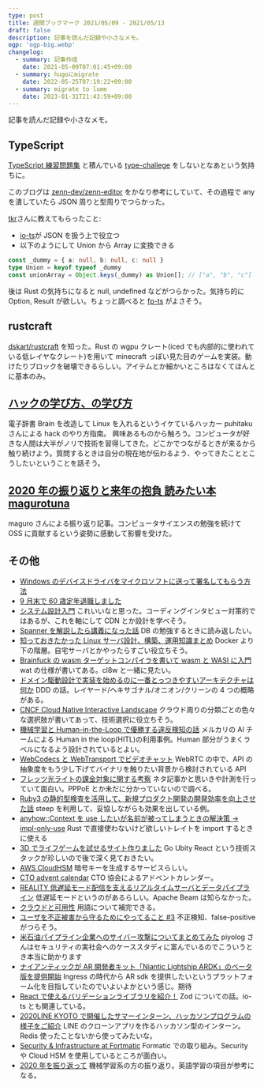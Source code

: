 ```yaml
---
type: post
title: 週間ブックマーク 2021/05/09 - 2021/05/13
draft: false
description: 記事を読んだ記録や小さなメモ。
ogp: 'ogp-big.webp'
changelog:
  - summary: 記事作成
    date: 2021-05-09T07:01:45+09:00
  - summary: hugoにmigrate
    date: 2022-05-25T07:19:22+09:00
  - summary: migrate to lume
    date: 2023-01-31T21:43:59+09:00
---
```


記事を読んだ記録や小さなメモ。

## TypeScript

[TypeScript 練習問題集](https://gist.github.com/kenmori/8cea4b82dd12ad31f565721c9c456662) と積んでいる [type-challege](https://github.com/type-challenges/type-challenges) をしないとなあという気持ちに。

このブログは [zenn-dev/zenn-editor](https://github.com/zenn-dev/zenn-editor) をかなり参考にしていて、その過程で any を潰していたら JSON 周りと型周りでつらかった。

[tkr](https://twitter.com/kgtkr)さんに教えてもらったこと:

- [io-ts](https://github.com/gcanti/io-ts)が JSON を扱う上で役立つ
- 以下のようにして Union から Array に変換できる

```ts:sample.ts
const _dummy = { a: null, b: null, c: null }
type Union = keyof typeof _dummy
const unionArray = Object.keys(_dummy) as Union[]; // ["a", "b", "c"]
```

後は Rust の気持ちになると null, undefined などがつらかった。気持ち的に Option, Result が欲しい。ちょっと調べると [fp-ts](https://github.com/gcanti/fp-ts) がよさそう。

## rustcraft

[dskart/rustcraft](https://github.com/dskart/rustcraft) を知った。Rust の wgpu クレート(iced でも内部的に使われている低レイヤなクレート)を用いて minecraft っぽい見た目のゲームを実装。動けたりブロックを破壊できるらしい。アイテムとか細かいところはなくてほんとに基本のみ。

## [ハックの学び方、の学び方](https://speakerdeck.com/puhitaku/hatukufalsexue-bifang-falsexue-bifang)

電子辞書 Brain を改造して Linux を入れるというイケているハッカー puhitaku さんによる hack のやり方指南。
興味あるものから触ろう。コンピュータが好きな人間は大半がノリで技術を習得してきた。どこかでつながるときが来るから触り続けよう。質問するときは自分の現在地が伝わるよう、やってきたこととこうしたいということを話そう。

## [2020 年の振り返りと来年の抱負 読みたい本 magurotuna](https://zenn.dev/magurotuna/articles/f0a946e47b32ae)

maguro さんによる振り返り記事。コンピュータサイエンスの勉強を続けて OSS に貢献するという姿勢に感動して影響を受けた。

## その他

- [Windows のデバイスドライバをマイクロソフトに送って署名してもらう方法](http://nahitafu.cocolog-nifty.com/nahitafu/2021/05/post-0027a5.html)
- [9 月末で 60 歳定年退職しました](https://hyoshiok.hatenablog.com/entry/20180930/p1)
- [システム設計入門](https://github.com/donnemartin/system-design-primer/blob/master/README-ja.md#%E3%82%B7%E3%82%B9%E3%83%86%E3%83%A0%E8%A8%AD%E8%A8%88%E7%9B%AE%E6%AC%A1) これいいなと思った。コーディングインタビュー対策的ではあるが、これを軸にして CDN とか設計を学べそう。
- [Spanner を解説したら講義になった話](https://ubansi.com/cloud_spanner/) DB の勉強するときに読み返したい。
- [知っておきたかった Linux サーバ設計、構築、運用知識まとめ](https://thelarklife1021.hatenablog.com/entry/2021/04/30/114122) Docker より下の階層。自宅サーバとかやったらすごい役立ちそう。
- [Brainfuck の wasm ターゲットコンパイラを書いて wasm と WASI に入門](https://zenn.dev/mshaka/articles/5e2e9a0e02c93bc3d38b) wat の仕様が書いてある。cl8w と一緒に見たい。
- [ドメイン駆動設計で実装を始めるのに一番とっつきやすいアーキテクチャは何か](https://little-hands.hatenablog.com/entry/2017/10/04/231743) DDD の話。レイヤード/ヘキサゴナル/オニオン/クリーンの 4 つの概略がある。
- [CNCF Cloud Native Interactive Landscape](https://landscape.cncf.io/) クラウド周りの分類ごとの色々な選択肢が書いてあって、技術選択に役立ちそう。
- [機械学習と Human-in-the-Loop で優勝する違反検知の話](https://engineering.mercari.com/blog/entry/2020-03-25-180000/) メルカリの AI チームによる Human in the loop(HITL)の利用事例。Human 部分がうまくラベルになるよう設計されているとよい。
- [WebCodecs と WebTransport でビデオチャット](https://blog.jxck.io/entries/2020-09-01/webcodecs-webtransport-chat.html) WebRTC の中で、API の抽象度をもう少し下げてバイナリを触りたい背景から検討されている API
- [フレッツ光ライトの課金対象に関する考察](https://notoken.hatenadiary.com/entry/2021/05/10/010256) ネタ記事かと思いきや計測を行っていて面白い。PPPoE とか未だに分かっていないので調べる。
- [Ruby3 の静的型検査を活用して、新規プロダクト開発の開発効率を向上させた話](https://tech.ga-tech.co.jp/entry/ruby3-typecheck-rails) steep を利用して、妥協しながらも効果を出している例。
- [anyhow::Context を use したいが名前が被ってしまうときの解決策 -> impl-only-use](https://zenn.dev/magurotuna/articles/2c4037b75f7e51) Rust で直接使わないけど欲しいトレイトを import するときに使える
- [3D でライフゲームを試せるサイト作りました](https://qiita.com/ishishow/items/e4340a598fdfae52510a) Go Ubity React という技術スタックが珍しいので後で深く見ておきたい。
- [AWS CloudHSM](https://aws.amazon.com/jp/cloudhsm/) 暗号キーを生成するサービスらしい。
- [CTO advent calendar](https://adventar.org/calendars/5573) CTO 協会によるアドベントカレンダー。
- [REALITY 低遅延モード配信を支えるリアルタイムサーバとデータパイプライン](https://techcon.gree.jp/2020/session/Session-11) 低遅延モードというのがあるらしい。Apache Beam は知らなかった。
- [クラウドと可用性](https://heartbeats.jp/hbblog/2021/05/availability-on-cloud.html) 用語について補完できる。
- [ユーザを不正被害から守るためにやってること #3](https://inside.dmm.com/entry/2021/03/08/fraud-prevention-team-introduction-3) 不正検知、false-positive がつらそう。
- [米石油パイプライン企業へのサイバー攻撃についてまとめてみた](https://piyolog.hatenadiary.jp/entry/2021/05/12/051650) piyolog さんはセキュリティの実社会へのケーススタディに富んでいるのでこういうとき本当に助かります
- [ナイアンティックが AR 開発者キット「Niantic Lightship ARDK」のベータ版を提供開始](https://www.moguravr.com/niantic-lightship-ardk/) Ingress の時代から AR sdk を提供したいというプラットフォーム化を目指していたのでいよいよかという感じ。期待
- [React で使えるバリデーションライブラリを紹介！](https://bagelee.com/programming/react/validation-library/) Zod についての話。io-ts とも関連している。
- [2020LINE KYOTO で開催したサマーインターン、ハッカソンプログラムの様子をご紹介](https://engineering.linecorp.com/ja/blog/2020-line-kyoto-summer-internship/) LINE のクローンアプリを作るハッカソン型のインターン。Redis 使ったことないから使ってみたいな。
- [Security & Infrastructure at Fortmatic](https://medium.com/fortmatic/security-infrastructure-at-fortmatic-4a95c3688997) Formatic での取り組み。Security や Cloud HSM を使用しているところが面白い。
- [2020 年を振り返って](https://scrapbox.io/crosssceneofwin-55673688/2020%E5%B9%B4%E3%82%92%E6%8C%AF%E3%82%8A%E8%BF%94%E3%81%A3%E3%81%A6) 機械学習系の方の振り返り。英語学習の項目が参考になる。
